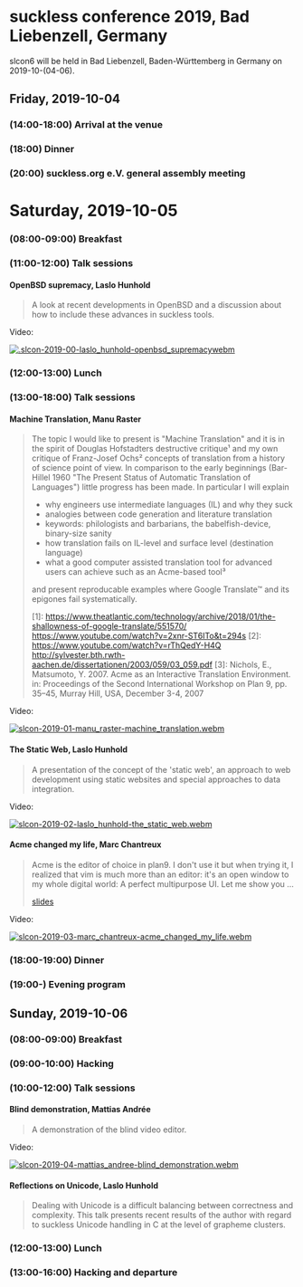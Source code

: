 suckless conference 2019, Bad Liebenzell, Germany
=================================================

slcon6 will be held in Bad Liebenzell, Baden-Württemberg in Germany on
2019-10-(04-06).

Friday, 2019-10-04
------------------

### (14:00-18:00) Arrival at the venue

### (18:00) Dinner

### (20:00) suckless.org e.V. general assembly meeting

Saturday, 2019-10-05
====================

### (08:00-09:00) Breakfast

### (11:00-12:00) Talk sessions

#### OpenBSD supremacy, Laslo Hunhold

> A look at recent developments in OpenBSD and a discussion about how
> to include these advances in suckless tools.

Video:

[![.slcon-2019-00-laslo_hunhold-openbsd_supremacywebm](//dl.suckless.org/slcon/2019/slcon-2019-00-laslo_hunhold-openbsd_supremacy.png)](//dl.suckless.org/slcon/2019/slcon-2019-00-laslo_hunhold-openbsd_supremacy.webm)

### (12:00-13:00) Lunch

### (13:00-18:00) Talk sessions

#### Machine Translation, Manu Raster

> The topic I would like to present is "Machine Translation" and it is in
> the spirit of Douglas Hofstadters destructive critique¹ and my own
> critique of Franz-Josef Ochs² concepts of translation from a history of
> science point of view. In comparison to the early beginnings (Bar-Hillel
> 1960 "The Present Status of Automatic Translation of Languages") little
> progress has been made. In particular I will explain
> 
> - why engineers use intermediate languages (IL) and why they suck
>  - analogies between code generation and literature translation
>  - keywords: philologists and barbarians, the babelfish-device, binary-size sanity
> - how translation fails on IL-level and surface level (destination language)
> - what a good computer assisted translation tool for advanced users can
>   achieve such as an Acme-based tool³
>
> and present reproducable examples where Google Translate™ and its
> epigones fail systematically.
> 
> [1]: https://www.theatlantic.com/technology/archive/2018/01/the-shallowness-of-google-translate/551570/ https://www.youtube.com/watch?v=2xnr-ST6ITo&t=294s
> [2]: https://www.youtube.com/watch?v=rThQedY-H4Q http://sylvester.bth.rwth-aachen.de/dissertationen/2003/059/03_059.pdf
> [3]: Nichols, E., Matsumoto, Y. 2007. Acme as an Interactive Translation Environment. in: Proceedings of the Second International Workshop on Plan 9, pp. 35–45, Murray Hill, USA, December 3-4, 2007

Video:

[![slcon-2019-01-manu_raster-machine_translation.webm](//dl.suckless.org/slcon/2019/slcon-2019-01-manu_raster-machine_translation.png)](//dl.suckless.org/slcon/2019/slcon-2019-01-manu_raster-machine_translation.webm)

#### The Static Web, Laslo Hunhold

> A presentation of the concept of the 'static web', an approach to web
> development using static websites and special approaches to data integration.

Video:

[![slcon-2019-02-laslo_hunhold-the_static_web.webm](//dl.suckless.org/slcon/2019/slcon-2019-02-laslo_hunhold-the_static_web.png)](//dl.suckless.org/slcon/2019/slcon-2019-02-laslo_hunhold-the_static_web.webm)

#### Acme changed my life, Marc Chantreux

> Acme is the editor of choice in plan9. I don't use it but when trying
> it, I realized that vim is much more than an editor: it's an open window
> to my whole digital world: A perfect multipurpose UI. Let me show you ...
>
> [slides](https://github.com/eiro/talk-acme-changed-my-life)

Video:

[![slcon-2019-03-marc_chantreux-acme_changed_my_life.webm](//dl.suckless.org/slcon/2019/slcon-2019-03-marc_chantreux-acme_changed_my_life.png)](//dl.suckless.org/slcon/2019/slcon-2019-03-marc_chantreux-acme_changed_my_life.webm)

### (18:00-19:00) Dinner

### (19:00-) Evening program

Sunday, 2019-10-06
------------------

### (08:00-09:00) Breakfast

### (09:00-10:00) Hacking

### (10:00-12:00) Talk sessions

#### Blind demonstration, Mattias Andrée

> A demonstration of the blind video editor.

Video:

[![slcon-2019-04-mattias_andree-blind_demonstration.webm](//dl.suckless.org/slcon/2019/slcon-2019-04-mattias_andree-blind_demonstration.png)](//dl.suckless.org/slcon/2019/slcon-2019-04-mattias_andree-blind_demonstration.webm)

#### Reflections on Unicode, Laslo Hunhold

> Dealing with Unicode is a difficult balancing between correctness
> and complexity. This talk presents recent results of the author with
> regard to suckless Unicode handling in C at the level of grapheme
> clusters.

### (12:00-13:00) Lunch

### (13:00-16:00) Hacking and departure
